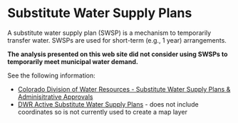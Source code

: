 # Substitute Water Supply Plans

A substitute water supply plan (SWSP) is a mechanism to temporarily transfer water.
SWSPs are used for short-term (e.g., 1 year) arrangements.

**The analysis presented on this web site did not consider using SWSPs to temporarily meet municipal water demand.**

See the following information:

* [Colorado Division of Water Resources - Substitute Water Supply Plans & Adminisitrative Approvals](https://dwr.colorado.gov/services/water-administration/water-supply-plans-and-administrative-approvals)
* [DWR Active Substitute Water Supply Plans](https://data.colorado.gov/Water/DWR-Active-Substitute-Water-Supply-Plans/izbn-diak) - does not include coordinates so is not currently used to create a map layer
